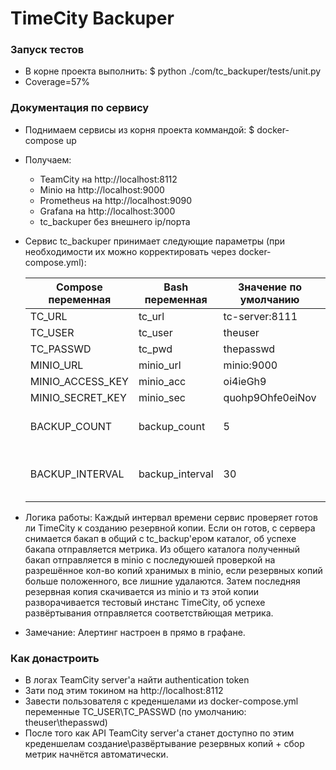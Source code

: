 # TimeCity Backuper
### Запуск тестов
* В корне проекта выполнить:
    $ python ./com/tc_backuper/tests/unit.py
* Coverage=57%

### Документация по сервису
* Поднимаем сервисы из корня проекта коммандой:
	$ docker-compose up
* Получаем:
    * TeamCity на http://localhost:8112
    * Minio на http://localhost:9000
    * Prometheus на http://localhost:9090
    * Grafana на http://localhost:3000
    * tc_backuper без внешнего ip/порта

* Сервис tc_backuper принимает следующие параметры (при необходимости их можно корректировать через docker-compose.yml):

    | Compose переменная    | Bash переменная | Значение по умолчанию | Комментарий                                 |
    | --------------------- | --------------- | --------------------- | ------------------------------------------- |
    | TC_URL                | tc_url          | tc-server:8111        | url целевого TimeCity                       |
    | TC_USER               | tc_user         | theuser               | Логин для API TimeCity                      |
    | TC_PASSWD             | tc_pwd          | thepasswd             | Проль для API TimeCity                      |
    | MINIO_URL             | minio_url       | minio:9000            | url целевого minio                          |
    | MINIO_ACCESS_KEY      | minio_acc       | oi4ieGh9              | Aсс ключь для API minio                     |
    | MINIO_SECRET_KEY      | minio_sec       | quohp9Ohfe0eiNov      | Sec ключь для API minio                     |
    | BACKUP_COUNT          | backup_count    | 5                     | Кол-во последних бакапов хранимых в minio   |
    | BACKUP_INTERVAL       | backup_interval | 30                    | Интервал между запусками создания\развёртывания бакапов |

* Логика работы:
Каждый интервал времени сервис проверяет готов ли TimeCity к созданию резервной копии. Если он готов, с сервера снимается бакап в общий с tc_backup'ером каталог, об успехе бакапа отправляется метрика. Из общего каталога полученный бакап отправляется в minio с последуюшей проверкой на разрешённое кол-во копий хранимых в minio, если резервных копий больше положенного, все лишние удалаются. Затем последняя резервная копия скачивается из minio и тз этой копии разворачивается тестовый инстанс TimeCity, об успехе развёртывания отправляется соответствйющая метрика.

* Замечание:
Алертинг настроен в прямо в графане.

### Как донастроить
* В логах TeamCity server'а найти authentication token
* Зати под этим токином на http://localhost:8112
* Завести пользователя с креденшелами из docker-compose.yml переменные TC_USER\TC_PASSWD (по умолчанию: theuser\thepasswd)
* После того как API TeamCity server'а станет доступно по этим креденшелам создание\развёртывание резервных копий + сбор метрик начнётся автоматически.